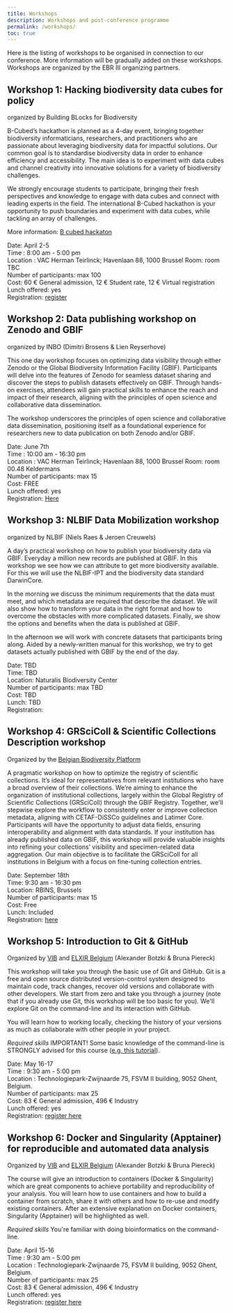 ```yaml
---
title: Workshops
description: Workshops and post-conference programme
permalink: /workshops/
toc: true
---
```


<style>
  .table td:first-of-type {
    width: 20%;
  }
</style>

Here is the listing of workshops to be organised in connection to our conference. More information will be gradually added on these workshops. Workshops are organized by the EBR III organizing partners. 

## Workshop 1: Hacking biodiversity data cubes for policy
organized by Building BLocks for Biodiversity

B-Cubed’s hackathon is planned as a 4-day event, bringing together biodiversity informaticians, researchers, and practitioners who are passionate about leveraging biodiversity data for impactful solutions. Our common goal is to standardise biodiversity data in order to enhance efficiency and accessibility. The main idea is to experiment with data cubes and channel creativity into innovative solutions for a variety of biodiversity challenges.

We strongly encourage students to participate, bringing their fresh perspectives and knowledge to engage with data cubes and connect with leading experts in the field. The international B-Cubed hackathon is your opportunity to push boundaries and experiment with data cubes, while tackling an array of challenges.

More information: [B cubed hackaton](https://b-cubed.eu/b-cubed-hackathon)


Date: April 2-5 <br/>
Time : 8:00 am - 5:00 pm <br />
Location :  VAC Herman Teirlinck; Havenlaan 88, 1000 Brussel Room: room TBC <br />
Number of participants:  max 100 <br />
Cost: 60 € General admission, 12 € Student rate, 12 € Virtual registration  <br />
Lunch offered: yes <br />
Registration: [register](https://b-cubed.eu/b-cubed-hackathon) <br />


## Workshop 2: Data publishing workshop on Zenodo and GBIF
organized by INBO (Dimitri Brosens & Lien Reyserhove)

This one day workshop focuses on optimizing data visibility through either Zenodo or the Global Biodiversity Information Facility (GBIF). Participants will delve into the features of Zenodo for seamless dataset sharing and discover the steps to publish datasets effectively on GBIF. Through hands-on exercises, attendees will gain practical skills to enhance the reach and impact of their research, aligning with the principles of open science and collaborative data dissemination.

The workshop underscores the principles of open science and collaborative data dissemination, positioning itself as a foundational experience for researchers new to data publication on both Zenodo and/or GBIF.

Date: June 7th <br/>
Time : 10:00 am - 16:30 pm <br />
Location :  VAC Herman Teirlinck; Havenlaan 88, 1000 Brussel Room: room 00.48 Keldermans <br />
Number of participants:  max 15 <br />
Cost: FREE <br />
Lunch offered: yes <br />
Registration: [Here](https://docs.google.com/forms/d/e/1FAIpQLSc_nTEK1JygIdF2uFUUV1fHUak0RhEcJQKpGb-ebasXckhf3Q/viewform?usp=sf_link)<br />


## Workshop 3: NLBIF Data Mobilization workshop
organized by NLBIF (Niels Raes & Jeroen Creuwels)

A day’s practical workshop on how to publish your biodiversity data via GBIF. Everyday a million new records are published at GBIF. In this workshop we see how we can attribute to get more biodiversity available. For this we will use the NLBIF-IPT and the biodiversity data standard DarwinCore.

In the morning we discuss the minimum requirements that the data must meet, and which metadata are required that describe the dataset. We will also show how to transform your data in the right format and how to overcome the obstacles with more complicated datasets. Finally, we show the options and benefits when the data is published at GBIF.

In the afternoon we will work with concrete datasets that participants bring along. Aided by a newly-written manual for this workshop, we try to get datasets actually published with GBIF by the end of the day.

Date: TBD <br />
Time: TBD <br />
Location: Naturalis Biodiversity Center <br />
Number of participants: max TBD <br />
Cost: TBD <br />
Lunch: TBD <br />
Registration: <br />


## Workshop 4: GRSciColl & Scientific Collections Description workshop
Organized by the [Belgian Biodiversity Platform](www.biodiversity.be)

A pragmatic workshop on how to optimize the registry of scientific collections. It’s ideal for representatives from relevant institutions who have a broad overview of their collections. We’re aiming to enhance the organization of institutional collections, largely within the Global Registry of Scientific Collections (GRSciColl) through the GBIF Registry. Together, we'll stepwise explore the workflow to consistently enter or improve collection metadata, aligning with CETAF-DiSSCo guidelines and Latimer Core. Participants will have the opportunity to adjust data fields, ensuring interoperability and alignment with data standards. If your institution has already published data on GBIF, this workshop will provide valuable insights into refining your collections’ visibility and specimen-related data aggregation. Our main objective is to facilitate the GRSciColl for all institutions in Belgium with a focus on fine-tuning collection entries.

Date: September 18th  <br/>
Time: 9:30 am - 16:30 pm<br/>
Location: RBINS, Brussels <br/>
Number of participants: max 15 <br/>
Cost: Free <br/>
Lunch: Included <br/>
Registration: [here](https://forms.gle/HNVWTdxLRWvL6hSr6) <br/>

## Workshop 5: Introduction to Git & GitHub
Organized by [VIB](https://vib.be/en#/) and [ELXIR Belgium](https://www.elixir-belgium.org/) (Alexander Botzki & Bruna Piereck)

This workshop will take you through the basic use of Git and GitHub. Git is a free and open source distributed version-control system designed to maintain code, track changes, recover old versions and collaborate with other developers. We start from zero and take you through a journey (note that if you already use Git, this workshop will be too basic for you). We'll explore Git on the command-line and its interaction with GitHub.
 
You will learn how to working locally, checking the history of your versions as much as collaborate with other people in your project.

*Required skills*
IMPORTANT! Some basic knowledge of the command-line is STRONGLY advised for this course ([e.g. this tutorial](https://www.youtube.com/watch?v=5XgBd6rjuDQ&ab_channel=JesseShowalter)).

Date: May 16-17 <br/>
Time : 9:30 am - 5:00 pm <br/>
Location : Technologiepark-Zwijnaarde 75, FSVM II building, 9052 Ghent, Belgium. <br/>
Number of participants: max 25 <br/>
Cost: 83 € General admission, 496 € Industry <br/>
Lunch offered: yes <br/>
Registration: [register here](https://training.vib.be/all-trainings/introduction-git-github-9) <br/>

## Workshop 6: Docker and Singularity (Apptainer) for reproducible and automated data analysis
Organized by [VIB](https://vib.be/en#/) and [ELXIR Belgium](https://www.elixir-belgium.org/) (Alexander Botzki & Bruna Piereck)
 
The course will give an introduction to containers (Docker & Singularity) which are great components to achieve portability and reproducibility of your analysis. You will learn how to use containers and how to build a container from scratch, share it with others and how to re-use and modify existing containers. After an extensive explanation on Docker containers, Singularity (Apptainer) will be highlighted as well.

*Required skills*
You're familiar with doing bioinformatics on the command-line. 


Date: April 15-16 <br/>
Time : 9:30 am - 5:00 pm <br/>
Location : Technologiepark-Zwijnaarde 75, FSVM II building, 9052 Ghent, Belgium. <br/>
Number of participants: max 25 <br/>
Cost: 83 € General admission, 496 € Industry <br/>
Lunch offered: yes <br/>
Registration: [register here](https://training.vib.be/all-trainings/docker-and-singularity-apptainer-reproducible-and-automated-data-analysis-0) <br/>

